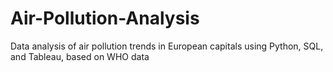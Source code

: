 # Air-Pollution-Analysis
Data analysis of air pollution trends in European capitals using Python, SQL, and Tableau, based on WHO data
